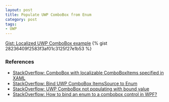 ```yaml
---
layout: post
title: Populate UWP ComboBox from Enum
category: post
tags:
- UWP
---
```

<noscript>
  <a href="https://gist.github.com/28236409f2583f3af01c3125f27e1b53">Gist: Localized UWP ComboBox example</a>
</noscript>
{% gist 28236409f2583f3af01c3125f27e1b53 %}

### References
- [StackOverflow: ComboBox with localizable ComboBoxItems specified in XAML](https://stackoverflow.com/questions/8890161/combobox-with-localizable-comboboxitems-specified-in-xaml)
- [StackOverflow: Bind UWP ComboBox ItemsSource to Enum](https://stackoverflow.com/questions/39209844/bind-uwp-combobox-itemssource-to-enum)
- [StackOverflow: UWP ComboBox not populating with bound value](https://stackoverflow.com/questions/39780049/uwp-combobox-not-populating-with-bound-value)
- [StackOverflow: How to bind an enum to a combobox control in WPF?](https://stackoverflow.com/questions/6145888/how-to-bind-an-enum-to-a-combobox-control-in-wpf)
